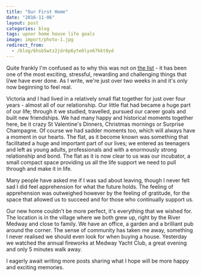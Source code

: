 ```yaml
---
title: "Our First Home"
date: "2016-11-06"
layout: post
categories: blog
tags: upnor home house life goals
image: import/photo-1.jpg
redirect_from:
  - /blog/6hsb5wtz2jdr6p6yte6lyx67kkt8yd
---
```


Quite frankly I'm confused as to why this was not on [the list](/menu/thelist.html) - it has been one of the most exciting, stressful, rewarding and challenging things that I/we have ever done. As I write, we're just over two weeks in and it's only now beginning to feel real.

Victoria and I had lived in a relatively small flat together for just over four years - almost all of our relationship. Our little flat had became a huge part of our life; through it we studied, travelled, pursued our career goals and built new friendships. We had many happy and historical moments together here, be it crazy St Valentine's Dinners, Christmas mornings or Surprise Champagne. Of course we had sadder moments too, which will always have a moment in our hearts. The flat, as it become known was something that facilitated a huge and important part of our lives; we entered as teenagers and left as young adults, professionals and with a enormously strong relationship and bond. The flat as it is now clear to us was our incubator, a small compact space providing us all the life support we need to pull through and make it in life.

Many people have asked me if I was sad about leaving, though I never felt sad I did feel apprehension for what the future holds. The feeling of apprehension was outweighed however by the feeling of gratitude, for the space that allowed us to succeed and for those who continually support us.



Our new home couldn't be more perfect, it's everything that we wished for. The location is in the village where we both grew up, right by the River Medway and close to family. We have an office, a garden and a brilliant pub around the corner. The sense of community has taken me away, something I never realised we should even look for when buying a house. Yesterday we watched the annual fireworks at Medway Yacht Club, a great evening and only 5 minutes walk away.

I eagerly await writing more posts sharing what I hope will be more happy and exciting memories.
